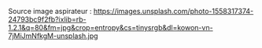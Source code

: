 Source image aspirateur :
https://images.unsplash.com/photo-1558317374-24793bc9f2fb?ixlib=rb-1.2.1&q=80&fm=jpg&crop=entropy&cs=tinysrgb&dl=kowon-vn-7jMiJmNfkgM-unsplash.jpg
